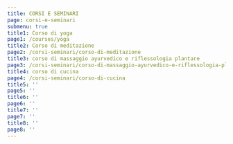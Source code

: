 ```yaml
---
title: CORSI E SEMINARI
page: corsi-e-seminari
submenu: true
title1: Corso di yoga
page1: /courses/yoga
title2: Corso di meditazione
page2: /corsi-seminari/corso-di-meditazione
title3: corso di massaggio ayurvedico e riflessologia plantare
page3: /corsi-seminari/corso-di-massaggio-ayurvedico-e-riflessologia-plantare
title4: corso di cucina
page4: /corsi-seminari/corso-di-cucina
title5: ''
page5: ''
title6: ''
page6: ''
title7: ''
page7: ''
title8: ''
page8: ''
---
```



